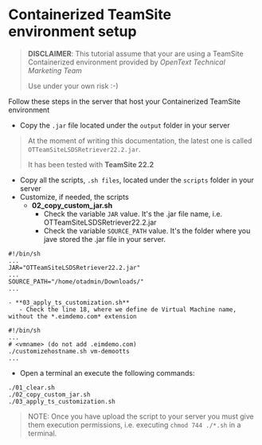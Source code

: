 # Containerized TeamSite environment setup

> **DISCLAIMER**: This tutorial assume that your are using a 
> TeamSite Containerized environment provided by *OpenText Technical Marketing Team* 
>
> Use under your own risk :-)

Follow these steps in the server that host your Containerized TeamSite environment

 - Copy the `.jar` file located under the  `output` folder in your server
 
> At the moment of writing this documentation, the latest one is called `OTTeamSiteLSDSRetriever22.2.jar`.
>
> It has been tested with **TeamSite 22.2**
 
 - Copy all the scripts, `.sh files`, located under the  `scripts` folder in your server
 - Customize, if needed, the scripts
    - **02_copy_custom_jar.sh** 
       - Check the variable `JAR` value. It's the .jar file name, i.e. OTTeamSiteLSDSRetriever22.2.jar
       - Check the variable `SOURCE_PATH` value. It's the folder where you jave stored the .jar file in your server.
       
```
#!/bin/sh
...
JAR="OTTeamSiteLSDSRetriever22.2.jar"
...
SOURCE_PATH="/home/otadmin/Downloads/"
...
```

    - **03_apply_ts_customization.sh**
       - Check the line 18, where we define de Virtual Machine name, without the *.eimdemo.com* extension
```
#!/bin/sh
...
# <vmname> (do not add .eimdemo.com)
./customizehostname.sh vm-demootts 
...
``` 
 
  - Open a terminal an execute the following commands:

```shell
./01_clear.sh
./02_copy_custom_jar.sh
./03_apply_ts_customization.sh
```

> NOTE: Once you have upload the script to your server you must give them execution permissions, i.e.  executing `chmod 744 ./*.sh` in a terminal.